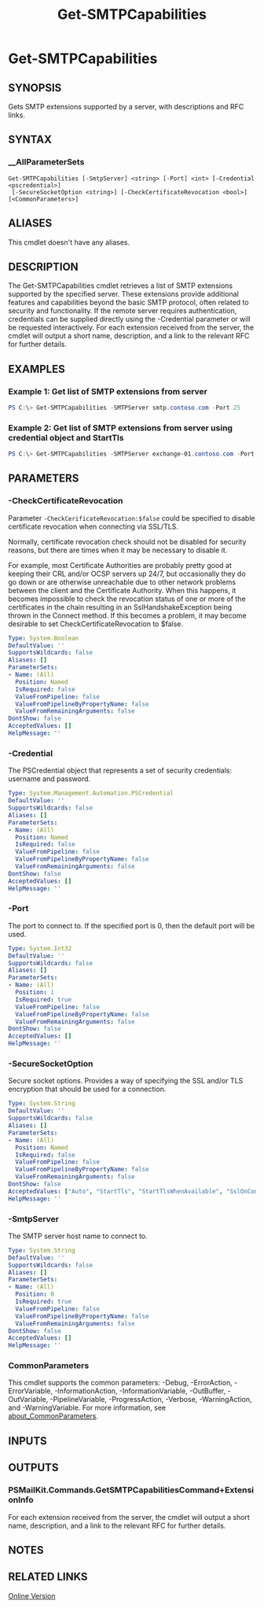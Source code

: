 ﻿---
document type: cmdlet
external help file: PSMailKit-Help.xml
HelpUri: ''
Locale: en-US
Module Name: PSMailKit
ms.date: 08.15.2025
PlatyPS schema version: 2024-05-01
title: Get-SMTPCapabilities
---

# Get-SMTPCapabilities

## SYNOPSIS

Gets SMTP extensions supported by a server, with descriptions and RFC links.

## SYNTAX

### __AllParameterSets

```
Get-SMTPCapabilities [-SmtpServer] <string> [-Port] <int> [-Credential <pscredential>]
 [-SecureSocketOption <string>] [-CheckCertificateRevocation <bool>] [<CommonParameters>]
```

## ALIASES

This cmdlet doesn't have any aliases.

## DESCRIPTION

The Get-SMTPCapabilities cmdlet retrieves a list of SMTP extensions supported by the specified server. These extensions provide additional features and capabilities beyond the basic SMTP protocol, often related to security and functionality. If the remote server requires authentication, credentials can be supplied directly using the -Credential parameter or will be requested interactively. For each extension received from the server, the cmdlet will output a short name, description, and a link to the relevant RFC for further details.

## EXAMPLES

### Example 1: Get list of SMTP extensions from server

```Powershell
PS C:\> Get-SMTPCapabilities -SMTPServer smtp.contoso.com -Port 25
```

### Example 2: Get list of SMTP extensions from server using credential object and StartTls

```Powershell
PS C:\> Get-SMTPCapabilities -SMTPServer exchange-01.contoso.com -Port 465 -SecureSocketOption StartTls -Credential (Get-Credential username)
```

## PARAMETERS

### -CheckCertificateRevocation

Parameter `-CheckCerificateRevocation:$false` could be specified to disable certificate revocation when connecting via SSL/TLS.

Normally, certificate revocation check should not be disabled for security reasons, but there are times when it may be necessary to disable it.

For example, most Certificate Authorities are probably pretty good at keeping their CRL and/or OCSP servers up 24/7, but occasionally they do go down or are otherwise unreachable due to other network problems between the client and the Certificate Authority. When this happens, it becomes impossible to check the revocation status of one or more of the certificates in the chain resulting in an SslHandshakeException being thrown in the Connect method. If this becomes a problem, it may become desirable to set CheckCertificateRevocation to $false.

```yaml
Type: System.Boolean
DefaultValue: ''
SupportsWildcards: false
Aliases: []
ParameterSets:
- Name: (All)
  Position: Named
  IsRequired: false
  ValueFromPipeline: false
  ValueFromPipelineByPropertyName: false
  ValueFromRemainingArguments: false
DontShow: false
AcceptedValues: []
HelpMessage: ''
```

### -Credential

The PSCredential object that represents a set of security credentials: username and password.

```yaml
Type: System.Management.Automation.PSCredential
DefaultValue: ''
SupportsWildcards: false
Aliases: []
ParameterSets:
- Name: (All)
  Position: Named
  IsRequired: false
  ValueFromPipeline: false
  ValueFromPipelineByPropertyName: false
  ValueFromRemainingArguments: false
DontShow: false
AcceptedValues: []
HelpMessage: ''
```

### -Port

The port to connect to. If the specified port is 0, then the default port will be used.

```yaml
Type: System.Int32
DefaultValue: ''
SupportsWildcards: false
Aliases: []
ParameterSets:
- Name: (All)
  Position: 1
  IsRequired: true
  ValueFromPipeline: false
  ValueFromPipelineByPropertyName: false
  ValueFromRemainingArguments: false
DontShow: false
AcceptedValues: []
HelpMessage: ''
```

### -SecureSocketOption

Secure socket options. Provides a way of specifying the SSL and/or TLS encryption that should be used for a connection.

```yaml
Type: System.String
DefaultValue: ''
SupportsWildcards: false
Aliases: []
ParameterSets:
- Name: (All)
  Position: Named
  IsRequired: false
  ValueFromPipeline: false
  ValueFromPipelineByPropertyName: false
  ValueFromRemainingArguments: false
DontShow: false
AcceptedValues: ["Auto", "StartTls", "StartTlsWhenAvailable", "SslOnConnect"]
HelpMessage: ''
```

### -SmtpServer

The SMTP server host name to connect to.

```yaml
Type: System.String
DefaultValue: ''
SupportsWildcards: false
Aliases: []
ParameterSets:
- Name: (All)
  Position: 0
  IsRequired: true
  ValueFromPipeline: false
  ValueFromPipelineByPropertyName: false
  ValueFromRemainingArguments: false
DontShow: false
AcceptedValues: []
HelpMessage: ''
```

### CommonParameters

This cmdlet supports the common parameters: -Debug, -ErrorAction, -ErrorVariable,
-InformationAction, -InformationVariable, -OutBuffer, -OutVariable, -PipelineVariable,
-ProgressAction, -Verbose, -WarningAction, and -WarningVariable. For more information, see
[about_CommonParameters](https://go.microsoft.com/fwlink/?LinkID=113216).

## INPUTS

## OUTPUTS

### PSMailKit.Commands.GetSMTPCapabilitiesCommand+ExtensionInfo

For each extension received from the server, the cmdlet will output a short name, description, and a link to the relevant RFC for further details.

## NOTES

## RELATED LINKS

[Online Version](https://github.com/ahpooch/PSMailKit/blob/main/help/PSMailKit/Get-SMTPCapabilities.md)
